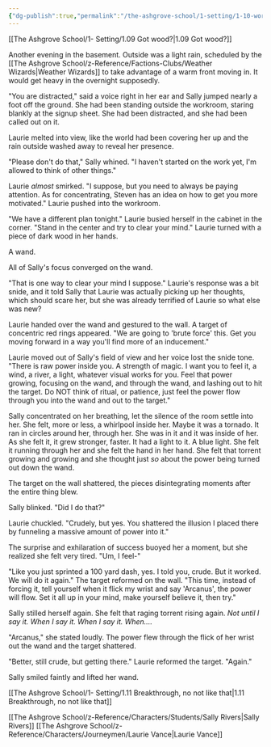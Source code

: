 ```yaml
---
{"dg-publish":true,"permalink":"/the-ashgrove-school/1-setting/1-10-work-with-what-you-know/"}
---
```


[[The Ashgrove School/1- Setting/1.09 Got wood?\|1.09 Got wood?]]

Another evening in the basement. Outside was a light rain, scheduled by the [[The Ashgrove School/z-Reference/Factions-Clubs/Weather Wizards\|Weather Wizards]] to take advantage of a warm front moving in. It would get heavy in the overnight supposedly.

"You are distracted," said a voice right in her ear and Sally jumped nearly a foot off the ground. She had been standing outside the workroom, staring blankly at the signup sheet. She had been distracted, and she had been called out on it.

Laurie melted into view, like the world had been covering her up and the rain outside washed away to reveal her presence. 

"Please don't do that," Sally whined. "I haven't started on the work yet, I'm allowed to think of other things."

Laurie *almost* smirked. "I suppose, but you need to always be paying attention. As for concentrating, Steven has an idea on how to get you more motivated." Laurie pushed into the workroom. 

"We have a different plan tonight." Laurie busied herself in the cabinet in the corner. "Stand in the center and try to clear your mind." Laurie turned with a piece of dark wood in her hands. 

A wand.

All of Sally's focus converged on the wand. 

"That is one way to clear your mind I suppose." Laurie's response was a bit snide, and it told Sally that Laurie was actually picking up her thoughts, which should scare her, but she was already terrified of Laurie so what else was new?

Laurie handed over the wand and gestured to the wall. A target of concentric red rings appeared. "We are going to 'brute force' this. Get you moving forward in a way you'll find more of an inducement."

Laurie moved out of Sally's field of view and her voice lost the snide tone. "There is raw power inside you. A strength of magic. I want you to feel it, a wind, a river, a light, whatever visual works for you. Feel that power growing, focusing on the wand, and through the wand, and lashing out to hit the target. Do NOT think of ritual, or patience, just feel the power flow through you into the wand and out to the target."

Sally concentrated on her breathing, let the silence of the room settle into her. She felt, more or less, a whirlpool inside her. Maybe it was a tornado. It ran in circles around her, through her. She was in it and it was inside of her. As she felt it, it grew stronger, faster. It had a light to it. A blue light. She felt it running through her and she felt the hand in her hand. She felt that torrent growing and growing and she thought just *so* about the power being turned out down the wand.

The target on the wall shattered, the pieces disintegrating moments after the entire thing blew. 

Sally blinked. "Did I do that?"

Laurie chuckled. "Crudely, but yes. You shattered the illusion I placed there by funneling a massive amount of power into it."

The surprise and exhilaration of success buoyed her a moment, but she realized she felt very tired. "Um, I feel-" 

"Like you just sprinted a 100 yard dash, yes. I told you, crude. But it worked. We will do it again." The target reformed on the wall. "This time, instead of forcing it, tell yourself when it flick my wrist and say 'Arcanus', the power will flow. Set it all up in your mind, make yourself believe it, then try."

Sally stilled herself again. She felt that raging torrent rising again. *Not until I say it. When I say it. When I say it. When....*

"Arcanus," she stated loudly. The power flew through the flick of her wrist out the wand and the target shattered. 

"Better, still crude, but getting there." Laurie reformed the target. "Again."

Sally smiled faintly and lifted her wand.

[[The Ashgrove School/1- Setting/1.11 Breakthrough, no not like that\|1.11 Breakthrough, no not like that]]

[[The Ashgrove School/z-Reference/Characters/Students/Sally Rivers\|Sally Rivers]]
[[The Ashgrove School/z-Reference/Characters/Journeymen/Laurie Vance\|Laurie Vance]]
